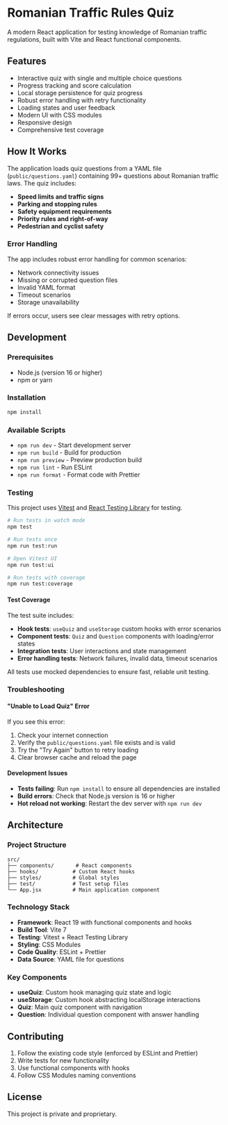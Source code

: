 # Romanian Traffic Rules Quiz

A modern React application for testing knowledge of Romanian traffic regulations, built with Vite and React functional components.

## Features

- Interactive quiz with single and multiple choice questions
- Progress tracking and score calculation  
- Local storage persistence for quiz progress
- Robust error handling with retry functionality
- Loading states and user feedback
- Modern UI with CSS modules
- Responsive design
- Comprehensive test coverage

## How It Works

The application loads quiz questions from a YAML file (`public/questions.yaml`) containing 99+ questions about Romanian traffic laws. The quiz includes:

- **Speed limits and traffic signs**
- **Parking and stopping rules** 
- **Safety equipment requirements**
- **Priority rules and right-of-way**
- **Pedestrian and cyclist safety**

### Error Handling

The app includes robust error handling for common scenarios:
- Network connectivity issues
- Missing or corrupted question files
- Invalid YAML format
- Timeout scenarios
- Storage unavailability

If errors occur, users see clear messages with retry options.

## Development

### Prerequisites

- Node.js (version 16 or higher)
- npm or yarn

### Installation

```bash
npm install
```

### Available Scripts

- `npm run dev` - Start development server
- `npm run build` - Build for production
- `npm run preview` - Preview production build
- `npm run lint` - Run ESLint
- `npm run format` - Format code with Prettier

### Testing

This project uses [Vitest](https://vitest.dev/) and [React Testing Library](https://testing-library.com/docs/react-testing-library/intro/) for testing.

```bash
# Run tests in watch mode
npm test

# Run tests once
npm run test:run

# Open Vitest UI
npm run test:ui

# Run tests with coverage
npm run test:coverage
```

#### Test Coverage

The test suite includes:
- **Hook tests**: `useQuiz` and `useStorage` custom hooks with error scenarios
- **Component tests**: `Quiz` and `Question` components with loading/error states  
- **Integration tests**: User interactions and state management
- **Error handling tests**: Network failures, invalid data, timeout scenarios

All tests use mocked dependencies to ensure fast, reliable unit testing.

### Troubleshooting

#### "Unable to Load Quiz" Error

If you see this error:
1. Check your internet connection
2. Verify the `public/questions.yaml` file exists and is valid
3. Try the "Try Again" button to retry loading
4. Clear browser cache and reload the page

#### Development Issues

- **Tests failing**: Run `npm install` to ensure all dependencies are installed
- **Build errors**: Check that Node.js version is 16 or higher
- **Hot reload not working**: Restart the dev server with `npm run dev`

## Architecture

### Project Structure

```
src/
├── components/       # React components
├── hooks/           # Custom React hooks
├── styles/          # Global styles
├── test/            # Test setup files
└── App.jsx          # Main application component
```

### Technology Stack

- **Framework**: React 19 with functional components and hooks
- **Build Tool**: Vite 7
- **Testing**: Vitest + React Testing Library
- **Styling**: CSS Modules
- **Code Quality**: ESLint + Prettier
- **Data Source**: YAML file for questions

### Key Components

- **useQuiz**: Custom hook managing quiz state and logic
- **useStorage**: Custom hook abstracting localStorage interactions  
- **Quiz**: Main quiz component with navigation
- **Question**: Individual question component with answer handling

## Contributing

1. Follow the existing code style (enforced by ESLint and Prettier)
2. Write tests for new functionality
3. Use functional components with hooks
4. Follow CSS Modules naming conventions

## License

This project is private and proprietary.
